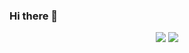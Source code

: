 ### Hi there 👋

<!--
**MarieLynneBlock/MarieLynneBlock** is a ✨ _special_ ✨ repository because its `README.md` (this file) appears on your GitHub profile.

Here are some ideas to get you started:

- 🔭 I’m currently working on ...
- 🌱 I’m currently learning ...
- 👯 I’m looking to collaborate on ...
- 🤔 I’m looking for help with ...
- 💬 Ask me about ...
- 📫 How to reach me: ...
- 😄 Pronouns: ...
- ⚡ Fun fact: ...
-->

<!-- OLD Stats Dashboard -->
<!--
![github stats](https://github-readme-stats.vercel.app/api?username=MarieLynneBlock&hide=["issues"]&show_icons=true&theme=dracula)
[![Top Langs](https://github-readme-stats.vercel.app/api/top-langs/?username=MarieLynneBlock&theme=dracula?hide_langs_below=12)](https://github.com/MarieLynneBlock)
[![ReadMe Card](https://github-readme-stats.vercel.app/api/pin/?username=MarieLynneBlock&repo=ElectronicMusicTools&theme=dracula)](https://github.com/MarieLynneBlock/ElectronicMusicTools)-->

<!-- NEW Stats Dashboard -->
<p align = "center">
  <img src = "https://github-readme-stats.vercel.app/api?username=MarieLynneBlock&show_icons=true&theme=dracula&line_height=30&bg_color=506487&title_color=F19FAC">
  <img src = "https://github-readme-stats.vercel.app/api/top-langs/?username=MarieLynneBlock&hide_langs_below=12&theme=dracula&line_height=5&bg_color=506487&title_color=F19FAC">
</p>
